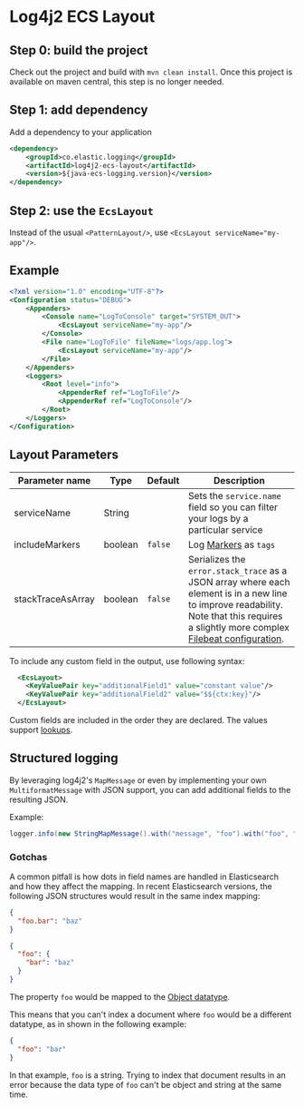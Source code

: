 # Log4j2 ECS Layout

## Step 0: build the project
Check out the project and build with `mvn clean install`.
Once this project is available on maven central, this step is no longer needed.

## Step 1: add dependency

Add a dependency to your application
```xml
<dependency>
    <groupId>co.elastic.logging</groupId>
    <artifactId>log4j2-ecs-layout</artifactId>
    <version>${java-ecs-logging.version}</version>
</dependency>
```

## Step 2: use the `EcsLayout`

Instead of the usual `<PatternLayout/>`, use `<EcsLayout serviceName="my-app"/>`.

## Example
```xml
<?xml version="1.0" encoding="UTF-8"?>
<Configuration status="DEBUG">
    <Appenders>
        <Console name="LogToConsole" target="SYSTEM_OUT">
            <EcsLayout serviceName="my-app"/>
        </Console>
        <File name="LogToFile" fileName="logs/app.log">
            <EcsLayout serviceName="my-app"/>
        </File>
    </Appenders>
    <Loggers>
        <Root level="info">
            <AppenderRef ref="LogToFile"/>
            <AppenderRef ref="LogToConsole"/>
        </Root>
    </Loggers>
</Configuration>
```

## Layout Parameters

|Parameter name   |Type   |Default|Description|
|-----------------|-------|-------|-----------|
|serviceName      |String |       |Sets the `service.name` field so you can filter your logs by a particular service |
|includeMarkers   |boolean|`false`|Log [Markers](https://logging.apache.org/log4j/2.0/manual/markers.html) as `tags` |
|stackTraceAsArray|boolean|`false`|Serializes the `error.stack_trace` as a JSON array where each element is in a new line to improve readability. Note that this requires a slightly more complex [Filebeat configuration](../README.md#when-stacktraceasarray-is-enabled).|

To include any custom field in the output, use following syntax:

```xml
  <EcsLayout>
    <KeyValuePair key="additionalField1" value="constant value"/>
    <KeyValuePair key="additionalField2" value="$${ctx:key}"/>
  </EcsLayout>
```

Custom fields are included in the order they are declared. The values support [lookups](https://logging.apache.org/log4j/2.x/manual/lookups.html).
## Structured logging

By leveraging log4j2's `MapMessage` or even by implementing your own `MultiformatMessage` with JSON support,
you can add additional fields to the resulting JSON.

Example:

```java
logger.info(new StringMapMessage().with("message", "foo").with("foo", "bar"));
``` 

### Gotchas

A common pitfall is how dots in field names are handled in Elasticsearch and how they affect the mapping.
In recent Elasticsearch versions, the following JSON structures would result in the same index mapping:

```json
{
  "foo.bar": "baz"
}
```

```json
{
  "foo": {
    "bar": "baz"
  }
}
```
The property `foo` would be mapped to the [Object datatype](https://www.elastic.co/guide/en/elasticsearch/reference/current/object.html).

This means that you can't index a document where `foo` would be a different datatype, as in shown in the following example:

```json
{
  "foo": "bar"
}
```

In that example, `foo` is a string.
Trying to index that document results in an error because the data type of `foo` can't be object and string at the same time.
 